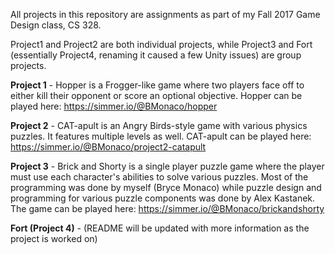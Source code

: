 All projects in this repository are assignments as part of my Fall 2017 Game Design class, CS 328.

Project1 and Project2 are both individual projects, while Project3 and Fort (essentially Project4, renaming it caused a few Unity issues) are group projects.

**Project 1** - Hopper is a Frogger-like game where two players face off to either kill their opponent or score an optional objective. Hopper can be played here: https://simmer.io/@BMonaco/hopper

**Project 2** - CAT-apult is an Angry Birds-style game with various physics puzzles. It features multiple levels as well. CAT-apult can be played here: https://simmer.io/@BMonaco/project2-catapult

**Project 3** - Brick and Shorty is a single player puzzle game where the player must use each character's abilities to solve various puzzles. Most of the programming was done by myself (Bryce Monaco) while puzzle design and programming for various puzzle components was done by Alex Kastanek. The game can be played here: https://simmer.io/@BMonaco/brickandshorty

**Fort (Project 4)** - (README will be updated with more information as the project is worked on)